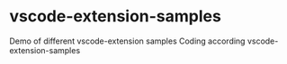# vscode-extension-samples

Demo of  different vscode-extension samples
Coding according vscode-extension-samples
